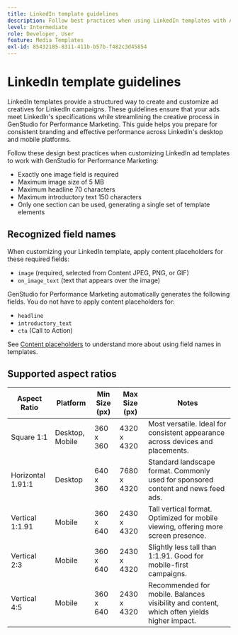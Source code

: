 ```yaml
---
title: LinkedIn template guidelines
description: Follow best practices when using LinkedIn templates with Adobe GenStudio for Performance Marketing.
level: Intermediate
role: Developer, User
feature: Media Templates
exl-id: 85432185-8311-411b-b57b-f482c3d45854
---
```

# LinkedIn template guidelines

LinkedIn templates provide a structured way to create and customize ad creatives for LinkedIn campaigns. These guidelines ensure that your ads meet LinkedIn's specifications while streamlining the creative process in GenStudio for Performance Marketing. This guide helps you prepare for consistent branding and effective performance across LinkedIn's desktop and mobile platforms.

Follow these design best practices when customizing LinkedIn ad templates to work with GenStudio for Performance Marketing:

- Exactly one image field is required
- Maximum image size of 5 MB
- Maximum headline 70 characters
- Maximum introductory text 150 characters
- Only one section can be used, generating a single set of template elements

## Recognized field names

When customizing your LinkedIn template, apply content placeholders for these required fields:

- `image` (required, selected from Content JPEG, PNG, or GIF)
- `on_image_text` (text that appears over the image)

GenStudio for Performance Marketing automatically generates the following fields. You do not have to apply content placeholders for:

- `headline`
- `introductory_text`
- `cta` (Call to Action)

See [Content placeholders](/help/user-guide/content/customize-template.md#content-placeholders) to understand more about using field names in templates.

## Supported aspect ratios

| Aspect Ratio      | Platform        | Min Size (px) | Max Size (px)  | Notes                                                                  |
|-------------------|-----------------|---------------|----------------|-------------------------------------------------------------------------------------|
| Square 1:1        | Desktop, Mobile | 360 x 360     | 4320 x 4320    | Most versatile. Ideal for consistent appearance across devices and placements.       |
| Horizontal 1.91:1 | Desktop         | 640 x 360     | 7680 x 4320    | Standard landscape format. Commonly used for sponsored content and news feed ads.    |
| Vertical 1:1.91   | Mobile          | 360 x 640     | 2430 x 4320    | Tall vertical format. Optimized for mobile viewing, offering more screen presence.   |
| Vertical 2:3      | Mobile          | 360 x 640     | 2430 x 4320    | Slightly less tall than 1:1.91. Good for mobile-first campaigns.                     |
| Vertical 4:5      | Mobile          | 360 x 640     | 2430 x 4320    | Recommended for mobile. Balances visibility and content, which often yields higher impact. |

<!-- Potentially add an example

## Template example

+++Example: LinkedIn template

+++

-->
